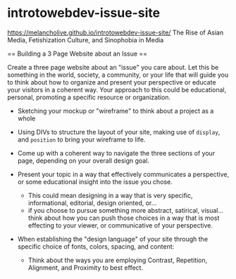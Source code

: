 # introtowebdev-issue-site
https://melancholive.github.io/introtowebdev-issue-site/
The Rise of Asian Media, Fetishization Culture, and Sinophobia in Media

== Building a 3 Page Website about an Issue ==

Create a three page website about an "issue" you care about. Let this be something in the world, society, a community, or your life that will guide you to think about how to organize and present your perspective or educate your visitors in a coherent way. Your approach to this could be educational, personal, promoting a specific resource or organization.

- Sketching your mockup or "wireframe" to think about a project as a whole
- Using DIVs to structure the layout of your site, making use of `display`, and `position` to bring your wireframe to life.
- Come up with a coherent way to navigate the three sections of your page, depending on your overall design goal.

- Present your topic in a way that effectively communicates a perspective, or some educational insight into the issue you chose.
  - This could mean designing in a way that is very specific, informational, editorial, design oriented, or...
  - if you choose to pursue something more abstract, satirical, visual... think about how you can push those choices in a way that is most effecting to your viewer, or communicative of your perspective.

- When establishing the "design language" of your site through the specific choice of fonts, colors, spacing, and content:
  - Think about the ways you are employing Contrast, Repetition, Alignment, and Proximity to best effect.
